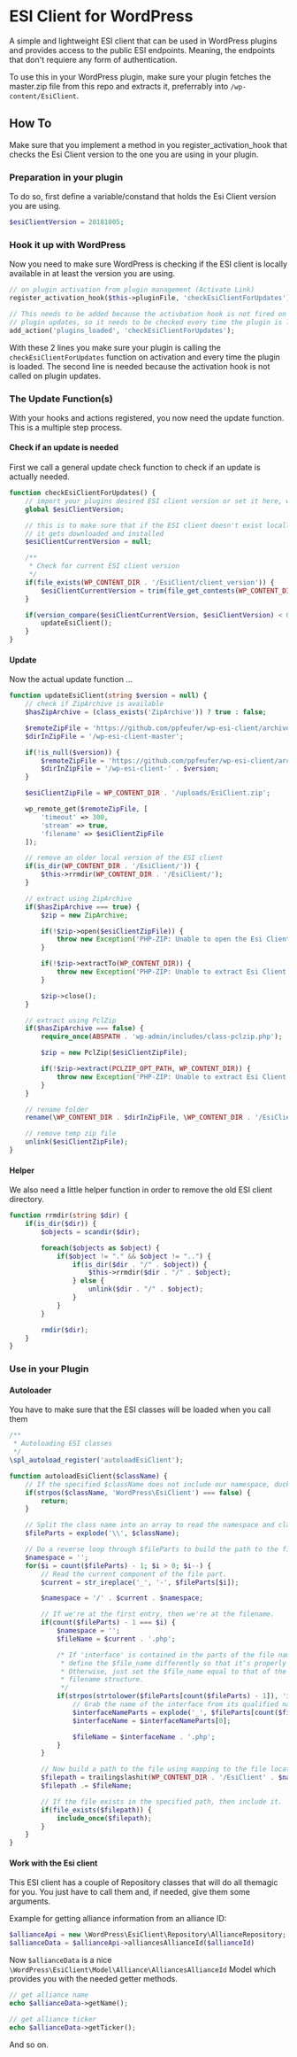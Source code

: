 # ESI Client for WordPress

A simple and lightweight ESI client that can be used in WordPress plugins and provides access to the public ESI endpoints. Meaning, the endpoints that don't requiere any form of authentication.

To use this in your WordPress plugin, make sure your plugin fetches the master.zip file from this repo and extracts it, preferrably into `/wp-content/EsiClient`.

## How To
Make sure that you implement a method in you register_activation_hook that checks the Esi Client version to the one you are using in your plugin.

### Preparation in your plugin
To do so, first define a variable/constand that holds the Esi Client version you are using.

```php
$esiClientVersion = 20181005;
```

### Hook it up with WordPress
Now you need to make sure WordPress is checking if the ESI client is locally available in at least the version you are using.

```php
// on plugin activation from plugin management (Activate Link)
register_activation_hook($this->pluginFile, 'checkEsiClientForUpdates');

// This needs to be added because the activbation hook is not fired on
// plugin updates, so it needs to be checked every time the plugin is loaded
add_action('plugins_loaded', 'checkEsiClientForUpdates');
```

With these 2 lines you make sure your plugin is calling the `checkEsiClientForUpdates` function on activation and every time the plugin is loaded. The second line is needed because the activation hook is not called on plugin updates.

### The Update Function(s)
With your hooks and actions registered, you now need the update function. This is a multiple step process.

#### Check if an update is needed
First we call a general update check function to check if an update is actually needed.

```php
function checkEsiClientForUpdates() {
    // import your plugins desired ESI client version or set it here, what ever you like
    global $esiClientVersion;

    // this is to make sure that if the ESI client doesn't exist locally
    // it gets downloaded and installed
    $esiClientCurrentVersion = null;

    /**
     * Check for current ESI client version
     */
    if(file_exists(WP_CONTENT_DIR . '/EsiClient/client_version')) {
        $esiClientCurrentVersion = trim(file_get_contents(WP_CONTENT_DIR . '/EsiClient/client_version'));
    }

    if(version_compare($esiClientCurrentVersion, $esiClientVersion) < 0) {
        updateEsiClient();
    }
}
```

#### Update
Now the actual update function ...

```php
function updateEsiClient(string $version = null) {
    // check if ZipArchive is available
    $hasZipArchive = (class_exists('ZipArchive')) ? true : false;

    $remoteZipFile = 'https://github.com/ppfeufer/wp-esi-client/archive/master.zip';
    $dirInZipFile = '/wp-esi-client-master';

    if(!is_null($version)) {
        $remoteZipFile = 'https://github.com/ppfeufer/wp-esi-client/archive/v' . $version . '.zip';
        $dirInZipFile = '/wp-esi-client-' . $version;
    }

    $esiClientZipFile = WP_CONTENT_DIR . '/uploads/EsiClient.zip';

    wp_remote_get($remoteZipFile, [
        'timeout' => 300,
        'stream' => true,
        'filename' => $esiClientZipFile
    ]);

    // remove an older local version of the ESI client
    if(is_dir(WP_CONTENT_DIR . '/EsiClient/')) {
        $this->rrmdir(WP_CONTENT_DIR . '/EsiClient/');
    }

    // extract using ZipArchive
    if($hasZipArchive === true) {
        $zip = new ZipArchive;

        if(!$zip->open($esiClientZipFile)) {
            throw new Exception('PHP-ZIP: Unable to open the Esi Client zip file');
        }

        if(!$zip->extractTo(WP_CONTENT_DIR)) {
            throw new Exception('PHP-ZIP: Unable to extract Esi Client zip file');
        }

        $zip->close();
    }

    // extract using PclZip
    if($hasZipArchive === false) {
        require_once(ABSPATH . 'wp-admin/includes/class-pclzip.php');

        $zip = new PclZip($esiClientZipFile);

        if(!$zip->extract(PCLZIP_OPT_PATH, WP_CONTENT_DIR)) {
            throw new Exception('PHP-ZIP: Unable to extract Esi Client zip file');
        }
    }

    // rename folder
    rename(\WP_CONTENT_DIR . $dirInZipFile, \WP_CONTENT_DIR . '/EsiClient/');

    // remove temp zip file
    unlink($esiClientZipFile);
}
```

#### Helper
We also need a little helper function in order to remove the old ESI client directory.

```php
function rrmdir(string $dir) {
    if(is_dir($dir)) {
        $objects = scandir($dir);

        foreach($objects as $object) {
            if($object != "." && $object != "..") {
                if(is_dir($dir . "/" . $object)) {
                    $this->rrmdir($dir . "/" . $object);
                } else {
                    unlink($dir . "/" . $object);
                }
            }
        }

        rmdir($dir);
    }
}
```

### Use in your Plugin
#### Autoloader
You have to make sure that the ESI classes will be loaded when you call them

```php
/**
 * Autoloading ESI classes
 */
\spl_autoload_register('autoloadEsiClient');

function autoloadEsiClient($className) {
    // If the specified $className does not include our namespace, duck out.
    if(strpos($className, 'WordPress\EsiClient') === false) {
        return;
    }

    // Split the class name into an array to read the namespace and class.
    $fileParts = explode('\\', $className);

    // Do a reverse loop through $fileParts to build the path to the file.
    $namespace = '';
    for($i = count($fileParts) - 1; $i > 0; $i--) {
        // Read the current component of the file part.
        $current = str_ireplace('_', '-', $fileParts[$i]);

        $namespace = '/' . $current . $namespace;

        // If we're at the first entry, then we're at the filename.
        if(count($fileParts) - 1 === $i) {
            $namespace = '';
            $fileName = $current . '.php';

            /* If 'interface' is contained in the parts of the file name, then
             * define the $file_name differently so that it's properly loaded.
             * Otherwise, just set the $file_name equal to that of the class
             * filename structure.
             */
            if(strpos(strtolower($fileParts[count($fileParts) - 1]), 'interface')) {
                // Grab the name of the interface from its qualified name.
                $interfaceNameParts = explode('_', $fileParts[count($fileParts) - 1]);
                $interfaceName = $interfaceNameParts[0];

                $fileName = $interfaceName . '.php';
            }
        }

        // Now build a path to the file using mapping to the file location.
        $filepath = trailingslashit(WP_CONTENT_DIR . '/EsiClient' . $namespace);
        $filepath .= $fileName;

        // If the file exists in the specified path, then include it.
        if(file_exists($filepath)) {
            include_once($filepath);
        }
    }
}
```

#### Work with the Esi client
This ESI client has a couple of Repository classes that will do all themagic for you. You just have to call them and, if needed, give them some arguments.

Example for getting alliance information from an alliance ID:

```php
$allianceApi = new \WordPress\EsiClient\Repository\AllianceRepository;
$allianceData = $allianceApi->alliancesAllianceId($allianceId)
```

Now `$allianceData` is a nice `\WordPress\EsiClient\Model\Alliance\AlliancesAllianceId` Model which provides you with the needed getter methods.

```php
// get alliance name
echo $allianceData->getName();

// get alliance ticker
echo $allianceData->getTicker();
```

And so on.
